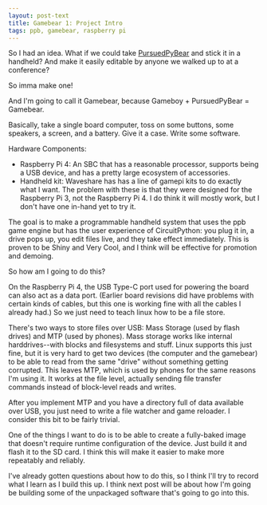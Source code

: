 ```yaml
---
layout: post-text
title: Gamebear 1: Project Intro
tags: ppb, gamebear, raspberry pi
---
```


So I had an idea. What if we could take [PursuedPyBear](https://ppb.dev/) and stick it in a handheld? And make it easily editable by anyone we walked up to at a conference?

So imma make one!

And I'm going to call it Gamebear, because Gameboy + PursuedPyBear = Gamebear.

Basically, take a single board computer, toss on some buttons, some speakers, a screen, and a battery. Give it a case. Write some software.

Hardware Components:

* Raspberry Pi 4: An SBC that has a reasonable processor, supports being a USB device, and has a pretty large ecosystem of accessories.
* Handheld kit: Waveshare has has a line of gamepi kits to do exactly what I want. The problem with these is that they were designed for the Raspberry Pi 3, not the Raspberry Pi 4. I do think it will mostly work, but I don't have one in-hand yet to try it.

The goal is to make a programmable handheld system that uses the ppb game engine but has the user experience of CircuitPython: you plug it in, a drive pops up, you edit files live, and they take effect immediately. This is proven to be Shiny and Very Cool, and I think will be effective for promotion and demoing.

So how am I going to do this?

On the Raspberry Pi 4, the USB Type-C port used for powering the board can also act as a data port. (Earlier board revisions did have problems with certain kinds of cables, but this one is working fine with all the cables I already had.) So we just need to teach linux how to be a file store.

There's two ways to store files over USB: Mass Storage (used by flash drives) and MTP (used by phones). Mass storage works like internal harddrives--with blocks and filesystems and stuff. Linux supports this just fine, but it is very hard to get two devices (the computer and the gamebear) to be able to read from the same "drive" without something getting corrupted. This leaves MTP, which is used by phones for the same reasons I'm using it. It works at the file level, actually sending file transfer commands instead of block-level reads and writes.

After you implement MTP and you have a directory full of data available over USB, you just need to write a file watcher and game reloader. I consider this bit to be fairly trivial.

One of the things I want to do is to be able to create a fully-baked image that doesn't require runtime configuration of the device. Just build it and flash it to the SD card. I think this will make it easier to make more repeatably and reliably.

I've already gotten questions about how to do this, so I think I'll try to record what I learn as I build this up. I think next post will be about how I'm going be building some of the unpackaged software that's going to go into this.
